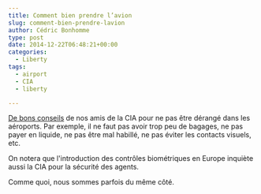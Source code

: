 ```yaml
---
title: Comment bien prendre l’avion
slug: comment-bien-prendre-lavion
author: Cédric Bonhomme
type: post
date: 2014-12-22T06:48:21+00:00
categories:
  - Liberty
tags:
  - airport
  - CIA
  - liberty

---
```

[De bons conseils][1] de nos amis de la CIA pour ne pas être dérangé dans les
aéroports. Par exemple, il ne faut pas avoir trop peu de bagages, ne pas payer
en liquide, ne pas être mal habillé, ne pas éviter les contacts visuels, etc.

On notera que l'introduction des contrôles biométriques en Europe inquiète
aussi la CIA pour la sécurité des agents.

Comme quoi, nous sommes parfois du même côté.

 [1]: /images/blog/2014/12/WikiLeaks_CIA_Assessment_on_Surviving_Secondary_Screening.pdf
